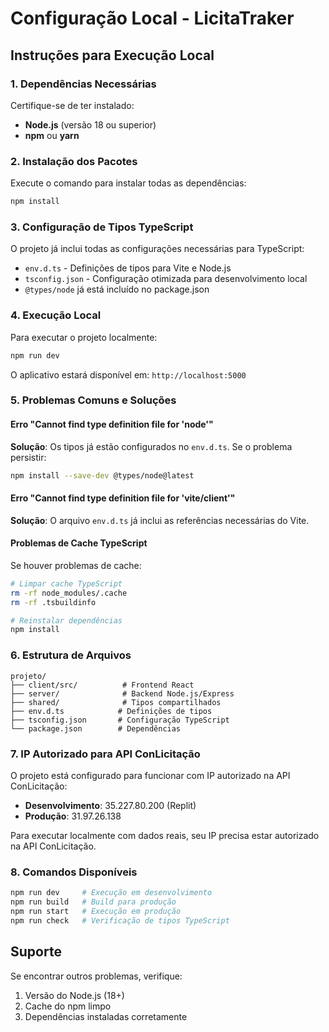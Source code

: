 # Configuração Local - LicitaTraker

## Instruções para Execução Local

### 1. Dependências Necessárias
Certifique-se de ter instalado:
- **Node.js** (versão 18 ou superior)
- **npm** ou **yarn**

### 2. Instalação dos Pacotes
Execute o comando para instalar todas as dependências:
```bash
npm install
```

### 3. Configuração de Tipos TypeScript
O projeto já inclui todas as configurações necessárias para TypeScript:
- `env.d.ts` - Definições de tipos para Vite e Node.js
- `tsconfig.json` - Configuração otimizada para desenvolvimento local
- `@types/node` já está incluído no package.json

### 4. Execução Local
Para executar o projeto localmente:
```bash
npm run dev
```

O aplicativo estará disponível em: `http://localhost:5000`

### 5. Problemas Comuns e Soluções

#### Erro "Cannot find type definition file for 'node'"
**Solução**: Os tipos já estão configurados no `env.d.ts`. Se o problema persistir:
```bash
npm install --save-dev @types/node@latest
```

#### Erro "Cannot find type definition file for 'vite/client'"
**Solução**: O arquivo `env.d.ts` já inclui as referências necessárias do Vite.

#### Problemas de Cache TypeScript
Se houver problemas de cache:
```bash
# Limpar cache TypeScript
rm -rf node_modules/.cache
rm -rf .tsbuildinfo

# Reinstalar dependências
npm install
```

### 6. Estrutura de Arquivos
```
projeto/
├── client/src/          # Frontend React
├── server/              # Backend Node.js/Express
├── shared/              # Tipos compartilhados
├── env.d.ts            # Definições de tipos
├── tsconfig.json       # Configuração TypeScript
└── package.json        # Dependências
```

### 7. IP Autorizado para API ConLicitação
O projeto está configurado para funcionar com IP autorizado na API ConLicitação:
- **Desenvolvimento**: 35.227.80.200 (Replit)
- **Produção**: 31.97.26.138

Para executar localmente com dados reais, seu IP precisa estar autorizado na API ConLicitação.

### 8. Comandos Disponíveis
```bash
npm run dev     # Execução em desenvolvimento
npm run build   # Build para produção
npm run start   # Execução em produção
npm run check   # Verificação de tipos TypeScript
```

## Suporte
Se encontrar outros problemas, verifique:
1. Versão do Node.js (18+)
2. Cache do npm limpo
3. Dependências instaladas corretamente